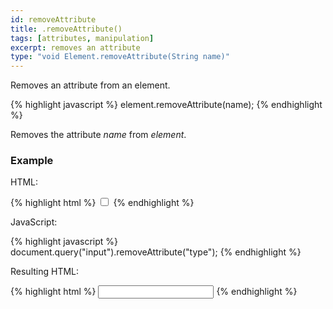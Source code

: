 ```yaml
---
id: removeAttribute
title: .removeAttribute()
tags: [attributes, manipulation]
excerpt: removes an attribute
type: "void Element.removeAttribute(String name)"
---
```


Removes an attribute from an element.

{% highlight javascript %}
element.removeAttribute(name);
{% endhighlight %}

Removes the attribute <var>name</var> from <var>element</var>.

### Example

HTML:

{% highlight html %}
<input type="checkbox">
{% endhighlight %}

JavaScript:

{% highlight javascript %}
document.query("input").removeAttribute("type");
{% endhighlight %}

Resulting HTML:

{% highlight html %}
<input>
{% endhighlight %}
